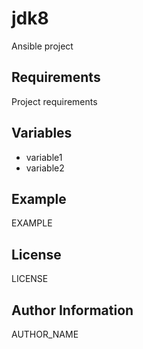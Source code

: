 jdk8
====

Ansible project

Requirements
------------

Project requirements

Variables
---------

* variable1
* variable2

Example
-------

EXAMPLE

License
-------

LICENSE

Author Information
------------------

AUTHOR_NAME
